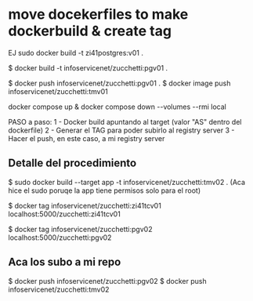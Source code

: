 # move docekerfiles to make dockerbuild & create tag
EJ sudo docker build -t zi41postgres:v01 .

$ docker build -t infoservicenet/zucchetti:pgv01 .

$ docker push infoservicenet/zucchetti:pgv01 .
$ docker image push infoservicenet/zucchetti:tmv01

docker compose up &
docker compose down --volumes --rmi local

PASO a paso:
1 - Docker build apuntando al target 
    (valor "AS" dentro del dockerfile)
2 - Generar el TAG para poder subirlo al registry server
3 - Hacer el push, en este caso, a mi registry server

## Detalle del procedimiento
$ sudo docker build --target app -t infoservicenet/zucchetti:tmv02 . 
(Aca hice el sudo poruqe la app tiene permisos solo para el root)

$ docker tag infoservicenet/zucchetti:zi41tcv01 localhost:5000/zucchetti:zi41tcv01
   
$ docker tag infoservicenet/zucchetti:pgv02 localhost:5000/zucchetti:pgv02

## Aca los subo a mi repo
$ docker push infoservicenet/zucchetti:pgv02
$ docker push infoservicenet/zucchetti:tmv02